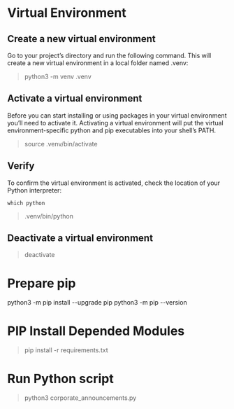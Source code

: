 # Virtual Environment
## Create a new virtual environment
Go to your project’s directory and run the following command. This will create a new virtual environment in a local folder named .venv:

> python3 -m venv .venv

## Activate a virtual environment
Before you can start installing or using packages in your virtual environment you’ll need to activate it. Activating a virtual environment will put the virtual environment-specific python and pip executables into your shell’s PATH.

>source .venv/bin/activate

## Verify
To confirm the virtual environment is activated, check the location of your Python interpreter:

`which python`
> .venv/bin/python

## Deactivate a virtual environment
> deactivate


# Prepare pip
python3 -m pip install --upgrade pip
python3 -m pip --version

# PIP Install Depended Modules
>pip install -r requirements.txt

# Run Python script
>python3 corporate_announcements.py
